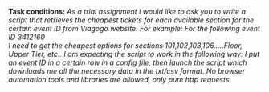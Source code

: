 **Task conditions:**
_As a trial assignment I would like to ask you to write a script that retrieves the cheapest tickets for each available section for the certain event ID from Viagogo website. For example: 
For the following event ID 3412160  
I need to get the cheapest options for sections 101,102,103,106…..Floor, Upper Tier, etc.. I am expecting the script to work in the following way: I put an event ID in a certain row in a config file, then launch the script which downloads me all the necessary data in the txt/csv format. No browser automation tools and libraries are allowed, only pure http requests._ 